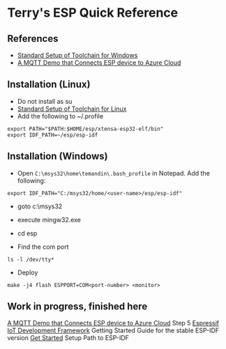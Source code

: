 # Terry's ESP Quick Reference

## References

* [Standard Setup of Toolchain for Windows](https://docs.espressif.com/projects/esp-idf/en/stable/get-started/windows-setup.html)
* [A MQTT Demo that Connects ESP device to Azure Cloud](https://github.com/espressif/esp-azure)

## Installation (Linux)

* Do not install as su
* [Standard Setup of Toolchain for Linux](https://docs.espressif.com/projects/esp-idf/en/stable/get-started/linux-setup.html)
* Add the following to ~/.profile
```
export PATH="$PATH:$HOME/esp/xtensa-esp32-elf/bin"
export IDF_PATH=~/esp/esp-idf
```

## Installation (Windows)

* Open ```C:\msys32\home\temandin\.bash_profile``` in Notepad.  Add the following:

```
export IDF_PATH="C:/msys32/home/<user-name>/esp/esp-idf"
```

* goto c:\msys32
* execute mingw32.exe
* cd esp

* Find the com port
```
ls -l /dev/tty*
```

* Deploy
```
make -j4 flash ESPPORT=COM<port-number> <monitor>
```

## Work in progress, finished here
[A MQTT Demo that Connects ESP device to Azure Cloud](https://github.com/espressif/esp-azure) Step 5
[Espressif IoT Development Framework](https://github.com/espressif/esp-idf/blob/master/README.md) Getting Started Guide for the stable ESP-IDF version
[Get Started](https://docs.espressif.com/projects/esp-idf/en/stable/get-started/) Setup Path to ESP-IDF

